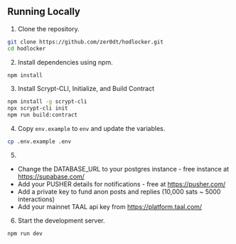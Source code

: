 ## Running Locally

1. Clone the repository.

```bash
git clone https://github.com/zer0dt/hodlocker.git
cd hodlocker
```

2. Install dependencies using npm.

```bash
npm install
```
3. Install Scrypt-CLI, Initialize, and Build Contract

```bash
npm install -g scrypt-cli
npx scrypt-cli init
npm run build:contract
```

4. Copy `env.example` to `env` and update the variables.

```bash
cp .env.example .env
``` 

5. 

- Change the DATABASE_URL to your postgres instance - free instance at https://supabase.com/
- Add your PUSHER details for notifications - free at https://pusher.com/
- Add a private key to fund anon posts and replies (10,000 sats  ~ 5000 interactions)
- Add your mainnet TAAL api key from https://platform.taal.com/


6. Start the development server.

```bash
npm run dev
```
